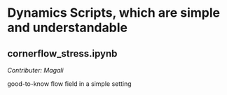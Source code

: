 # Dynamics Scripts, which are simple and understandable

## cornerflow_stress.ipynb

*Contributer: Magali*

good-to-know flow field in a simple setting